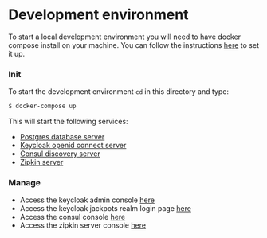 # Development environment

To start a local development environment you will need to have docker
compose install on your machine. You can follow the instructions
[here](https://docs.docker.com/compose/install/) to set it up.

### Init

To start the development environment `cd` in this directory and type:

```bash
$ docker-compose up
```
This will start the following services:

* [Postgres database server](https://www.postgresql.org/docs/current/)
* [Keycloak openid connect server](https://www.keycloak.org/documentation)
* [Consul discovery server](https://www.consul.io/docs)
* [Zipkin server](https://zipkin.io/)

### Manage

* Access the keycloak admin console [here](http://localhost:8080/admin/master/console/)
* Access the keycloak jackpots realm login page [here](http://localhost:8080/realms/jackpots/account/#/)
* Access the consul console [here](http://localhost:8500/)
* Access the zipkin server console [here](http://localhost:9411/)

